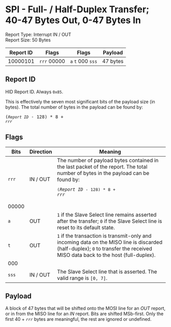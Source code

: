 
# SPI - Full- / Half-Duplex Transfer; 40-47 Bytes Out, 0-47 Bytes In
Report Type: Interrupt IN / OUT<br />
Report Size: 50 Bytes

| Report ID | Flags | Flags | Payload |
|-----------|-------|-------|---------|
| 10000101 | `rrr`&nbsp;00000 | `a`&nbsp;`t`&nbsp;000&nbsp;`sss` | 47 bytes |

## Report ID
HID Report ID.  Always `0x85`.

This is effectively the seven most significant bits of the payload size (in bytes).  The total number of bytes in the payload can be found by: <pre>(*`Report ID`* - 128) * 8 + *`rrr`*</pre>

## Flags

| Bits  | Direction | Meaning |
|-------|-----------|---------|
| `rrr` | IN / OUT  | The number of payload bytes contained in the last packet of the report.  The total number of bytes in the payload can be found by: <pre>(*`Report ID`* - 128) * 8 + *`rrr`*</pre> |
| 00000 |          |                                                                       |
| `a`   | OUT      | `1` if the Slave Select line remains asserted after the transfer; `0` if the Slave Select line is reset to its default state. |
| `t`   | OUT      | `1` if the transaction is transmit-only and incoming data on the MISO line is discarded (half-duplex); `0` to transfer the received MISO data back to the host (full-duplex). |
| 000   |          |                                                                       |
| `sss` | IN / OUT | The Slave Select line that is asserted.  The valid range is `[0, 7]`. |

## Payload
A block of 47 bytes that will be shifted onto the MOSI line for an *OUT* report, or in from the MISO line for an *IN* report.  Bits are shifted MSb-first.  Only the first 40 + *`rrr`* bytes are meaningful, the rest are ignored or undefined.
